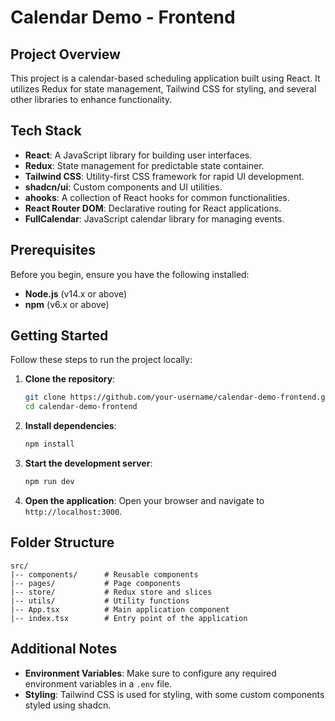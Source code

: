 # Calendar Demo - Frontend

## Project Overview

This project is a calendar-based scheduling application built using React. It utilizes Redux for state management, Tailwind CSS for styling, and several other libraries to enhance functionality.

## Tech Stack

- **React**: A JavaScript library for building user interfaces.
- **Redux**: State management for predictable state container.
- **Tailwind CSS**: Utility-first CSS framework for rapid UI development.
- **shadcn/ui**: Custom components and UI utilities.
- **ahooks**: A collection of React hooks for common functionalities.
- **React Router DOM**: Declarative routing for React applications.
- **FullCalendar**: JavaScript calendar library for managing events.

## Prerequisites

Before you begin, ensure you have the following installed:

- **Node.js** (v14.x or above)
- **npm** (v6.x or above)

## Getting Started

Follow these steps to run the project locally:

1. **Clone the repository**:
   ```bash
   git clone https://github.com/your-username/calendar-demo-frontend.git
   cd calendar-demo-frontend
   ```

2. **Install dependencies**:
   ```bash
   npm install
   ```

3. **Start the development server**:
   ```bash
   npm run dev
   ```

4. **Open the application**:
   Open your browser and navigate to `http://localhost:3000`.

## Folder Structure

```plaintext
src/
|-- components/      # Reusable components
|-- pages/           # Page components
|-- store/           # Redux store and slices
|-- utils/           # Utility functions
|-- App.tsx          # Main application component
|-- index.tsx        # Entry point of the application
```

## Additional Notes

- **Environment Variables**: Make sure to configure any required environment variables in a `.env` file.
- **Styling**: Tailwind CSS is used for styling, with some custom components styled using shadcn.
```
